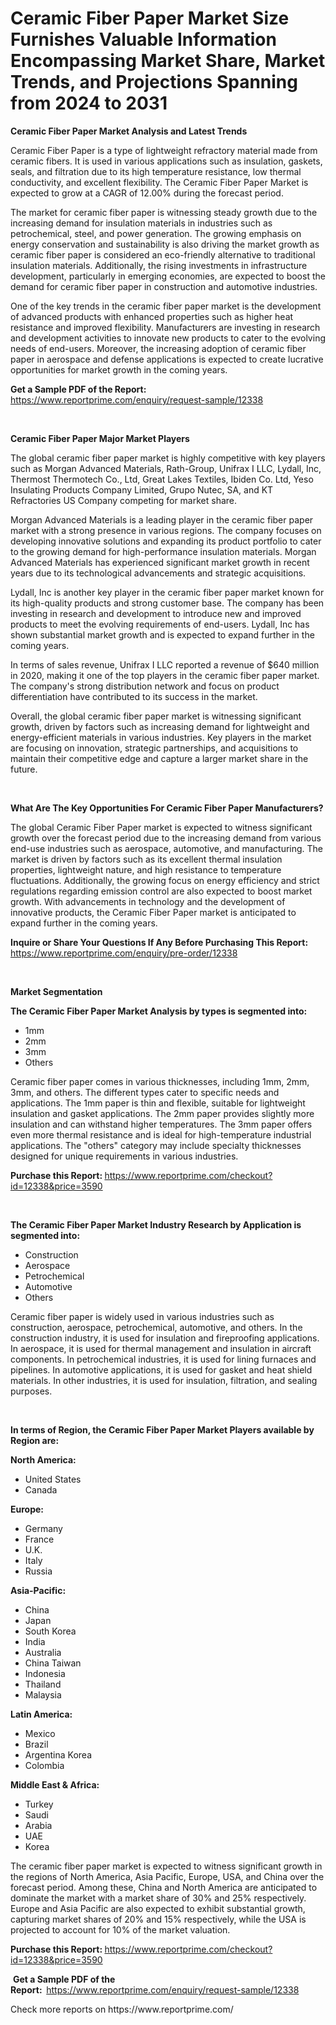 <p><h1>Ceramic Fiber Paper Market Size Furnishes Valuable Information Encompassing Market Share, Market Trends, and Projections Spanning from 2024 to 2031</h1></p><p><strong>Ceramic Fiber Paper Market Analysis and Latest Trends</strong></p>
<p><p>Ceramic Fiber Paper is a type of lightweight refractory material made from ceramic fibers. It is used in various applications such as insulation, gaskets, seals, and filtration due to its high temperature resistance, low thermal conductivity, and excellent flexibility. The Ceramic Fiber Paper Market is expected to grow at a CAGR of 12.00% during the forecast period.</p><p>The market for ceramic fiber paper is witnessing steady growth due to the increasing demand for insulation materials in industries such as petrochemical, steel, and power generation. The growing emphasis on energy conservation and sustainability is also driving the market growth as ceramic fiber paper is considered an eco-friendly alternative to traditional insulation materials. Additionally, the rising investments in infrastructure development, particularly in emerging economies, are expected to boost the demand for ceramic fiber paper in construction and automotive industries.</p><p>One of the key trends in the ceramic fiber paper market is the development of advanced products with enhanced properties such as higher heat resistance and improved flexibility. Manufacturers are investing in research and development activities to innovate new products to cater to the evolving needs of end-users. Moreover, the increasing adoption of ceramic fiber paper in aerospace and defense applications is expected to create lucrative opportunities for market growth in the coming years.</p></p>
<p><strong>Get a Sample PDF of the Report:&nbsp;</strong> <a href="https://www.reportprime.com/enquiry/request-sample/12338">https://www.reportprime.com/enquiry/request-sample/12338</a></p>
<p>&nbsp;</p>
<p><strong>Ceramic Fiber Paper Major Market Players</strong></p>
<p><p>The global ceramic fiber paper market is highly competitive with key players such as Morgan Advanced Materials, Rath-Group, Unifrax I LLC, Lydall, Inc, Thermost Thermotech Co., Ltd, Great Lakes Textiles, Ibiden Co. Ltd, Yeso Insulating Products Company Limited, Grupo Nutec, SA, and KT Refractories US Company competing for market share.</p><p>Morgan Advanced Materials is a leading player in the ceramic fiber paper market with a strong presence in various regions. The company focuses on developing innovative solutions and expanding its product portfolio to cater to the growing demand for high-performance insulation materials. Morgan Advanced Materials has experienced significant market growth in recent years due to its technological advancements and strategic acquisitions.</p><p>Lydall, Inc is another key player in the ceramic fiber paper market known for its high-quality products and strong customer base. The company has been investing in research and development to introduce new and improved products to meet the evolving requirements of end-users. Lydall, Inc has shown substantial market growth and is expected to expand further in the coming years.</p><p>In terms of sales revenue, Unifrax I LLC reported a revenue of $640 million in 2020, making it one of the top players in the ceramic fiber paper market. The company's strong distribution network and focus on product differentiation have contributed to its success in the market.</p><p>Overall, the global ceramic fiber paper market is witnessing significant growth, driven by factors such as increasing demand for lightweight and energy-efficient materials in various industries. Key players in the market are focusing on innovation, strategic partnerships, and acquisitions to maintain their competitive edge and capture a larger market share in the future.</p></p>
<p>&nbsp;</p>
<p><strong>What Are The Key Opportunities For Ceramic Fiber Paper Manufacturers?</strong></p>
<p><p>The global Ceramic Fiber Paper market is expected to witness significant growth over the forecast period due to the increasing demand from various end-use industries such as aerospace, automotive, and manufacturing. The market is driven by factors such as its excellent thermal insulation properties, lightweight nature, and high resistance to temperature fluctuations. Additionally, the growing focus on energy efficiency and strict regulations regarding emission control are also expected to boost market growth. With advancements in technology and the development of innovative products, the Ceramic Fiber Paper market is anticipated to expand further in the coming years.</p></p>
<p><strong>Inquire or Share Your Questions If Any Before Purchasing This Report:</strong> <a href="https://www.reportprime.com/enquiry/pre-order/12338">https://www.reportprime.com/enquiry/pre-order/12338</a></p>
<p>&nbsp;</p>
<p><strong>Market Segmentation</strong></p>
<p><strong>The Ceramic Fiber Paper Market Analysis by types is segmented into:</strong></p>
<p><ul><li>1mm</li><li>2mm</li><li>3mm</li><li>Others</li></ul></p>
<p><p>Ceramic fiber paper comes in various thicknesses, including 1mm, 2mm, 3mm, and others. The different types cater to specific needs and applications. The 1mm paper is thin and flexible, suitable for lightweight insulation and gasket applications. The 2mm paper provides slightly more insulation and can withstand higher temperatures. The 3mm paper offers even more thermal resistance and is ideal for high-temperature industrial applications. The "others" category may include specialty thicknesses designed for unique requirements in various industries.</p></p>
<p><strong>Purchase this Report:&nbsp;</strong><a href="https://www.reportprime.com/checkout?id=12338&price=3590">https://www.reportprime.com/checkout?id=12338&price=3590</a></p>
<p>&nbsp;</p>
<p><strong>The Ceramic Fiber Paper Market Industry Research by Application is segmented into:</strong></p>
<p><ul><li>Construction</li><li>Aerospace</li><li>Petrochemical</li><li>Automotive</li><li>Others</li></ul></p>
<p><p>Ceramic fiber paper is widely used in various industries such as construction, aerospace, petrochemical, automotive, and others. In the construction industry, it is used for insulation and fireproofing applications. In aerospace, it is used for thermal management and insulation in aircraft components. In petrochemical industries, it is used for lining furnaces and pipelines. In automotive applications, it is used for gasket and heat shield materials. In other industries, it is used for insulation, filtration, and sealing purposes.</p></p>
<p>&nbsp;</p>
<p><strong>In terms of Region, the Ceramic Fiber Paper Market Players available by Region are:</strong></p>
<p>
    <p> <strong> North America: </strong>
        <ul>
            <li>United States</li>
            <li>Canada</li>
        </ul>
        </p> 
    <p> <strong> Europe: </strong>
        <ul>
            <li>Germany</li>
            <li>France</li>
            <li>U.K.</li>
            <li>Italy</li>
            <li>Russia</li>
        </ul>
        </p> 
    <p> <strong> Asia-Pacific: </strong>
        <ul>
            <li>China</li>
            <li>Japan</li>
            <li>South Korea</li>
            <li>India</li>
            <li>Australia</li>
            <li>China Taiwan</li>
            <li>Indonesia</li>
            <li>Thailand</li>
            <li>Malaysia</li>
        </ul>
        </p> 
    <p> <strong> Latin America: </strong>
        <ul>
            <li>Mexico</li>
            <li>Brazil</li>
            <li>Argentina Korea</li>
            <li>Colombia</li>
        </ul>
        </p> 
    <p> <strong> Middle East & Africa: </strong>
        <ul>
            <li>Turkey</li>
            <li>Saudi</li>
            <li>Arabia</li>
            <li>UAE</li>
            <li>Korea</li>
        </ul>
    </p>
    </p>
<p><p>The ceramic fiber paper market is expected to witness significant growth in the regions of North America, Asia Pacific, Europe, USA, and China over the forecast period. Among these, China and North America are anticipated to dominate the market with a market share of 30% and 25% respectively. Europe and Asia Pacific are also expected to exhibit substantial growth, capturing market shares of 20% and 15% respectively, while the USA is projected to account for 10% of the market valuation.</p></p>
<p><strong>Purchase this Report: </strong><a href="https://www.reportprime.com/checkout?id=12338&price=3590">https://www.reportprime.com/checkout?id=12338&price=3590</a></p>
<p>&nbsp;<strong>Get a Sample PDF of the Report:&nbsp;&nbsp;</strong><a href="https://www.reportprime.com/enquiry/request-sample/12338">https://www.reportprime.com/enquiry/request-sample/12338</a></p>
<p><strong></strong></p>
<p>Check more reports on https://www.reportprime.com/</p>